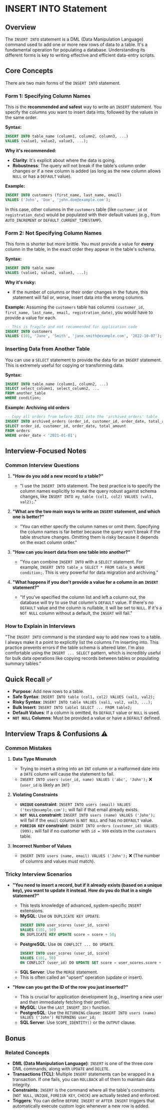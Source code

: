 # INSERT INTO Statement

## Overview
The `INSERT INTO` statement is a DML (Data Manipulation Language) command used to add one or more new rows of data to a table. It's a fundamental operation for populating a database. Understanding its different forms is key to writing effective and efficient data-entry scripts.

## Core Concepts

There are two main forms of the `INSERT INTO` statement.

### Form 1: Specifying Column Names
This is the **recommended and safest** way to write an `INSERT` statement. You specify the columns you want to insert data into, followed by the values in the same order.

**Syntax:**
```sql
INSERT INTO table_name (column1, column2, column3, ...)
VALUES (value1, value2, value3, ...);
```

**Why it's recommended:**
-   **Clarity**: It's explicit about where the data is going.
-   **Robustness**: The query will not break if the table's column order changes or if a new column is added (as long as the new column allows `NULL` or has a `DEFAULT` value).

**Example:**
```sql
INSERT INTO customers (first_name, last_name, email)
VALUES ('John', 'Doe', 'john.doe@example.com');
```
In this case, other columns in the `customers` table (like `customer_id` or `registration_date`) would be populated with their default values (e.g., from `AUTO_INCREMENT` or `DEFAULT CURRENT_TIMESTAMP`).

### Form 2: Not Specifying Column Names
This form is shorter but more brittle. You must provide a value for **every** column in the table, in the exact order they appear in the table's schema.

**Syntax:**
```sql
INSERT INTO table_name
VALUES (value1, value2, value3, ...);
```

**Why it's risky:**
-   If the number of columns or their order changes in the future, this statement will fail or, worse, insert data into the wrong columns.

**Example:**
Assuming the `customers` table has columns `(customer_id, first_name, last_name, email, registration_date)`, you would have to provide a value for each.
```sql
-- This is fragile and not recommended for application code
INSERT INTO customers
VALUES (101, 'Jane', 'Smith', 'jane.smith@example.com', '2022-10-07');
```

### Inserting Data from Another Table
You can use a `SELECT` statement to provide the data for an `INSERT` statement. This is extremely useful for copying or transforming data.

**Syntax:**
```sql
INSERT INTO table_name (column1, column2, ...)
SELECT select_column1, select_column2, ...
FROM another_table
WHERE condition;
```

**Example: Archiving old orders**
```sql
-- Copy all orders from before 2021 into the 'archived_orders' table
INSERT INTO archived_orders (order_id, customer_id, order_date, total_amount)
SELECT order_id, customer_id, order_date, total_amount
FROM orders
WHERE order_date < '2021-01-01';
```

## Interview-Focused Notes

### Common Interview Questions

1.  **"How do you add a new record to a table?"**
    -   "I use the `INSERT INTO` statement. The best practice is to specify the column names explicitly to make the query robust against schema changes, like `INSERT INTO my_table (col1, col2) VALUES (val1, val2);`."

2.  **"What are the two main ways to write an `INSERT` statement, and which one is better?"**
    -   "You can either specify the column names or omit them. Specifying the column names is far better because the query won't break if the table structure changes. Omitting them is risky because it depends on the exact column order."

3.  **"How can you insert data from one table into another?"**
    -   "You can combine `INSERT INTO` with a `SELECT` statement. For example, `INSERT INTO table_a SELECT * FROM table_b WHERE condition;`. This is very powerful for data migration and archiving."

4.  **"What happens if you don't provide a value for a column in an `INSERT` statement?"**
    -   "If you've specified the column list and left a column out, the database will try to use that column's `DEFAULT` value. If there's no `DEFAULT` value and the column is nullable, it will be set to `NULL`. If it's a `NOT NULL` column without a default, the `INSERT` will fail."

### How to Explain in Interviews
"The `INSERT INTO` command is the standard way to add new rows to a table. I always make it a point to explicitly list the columns I'm inserting into. This practice prevents errors if the table schema is altered later. I'm also comfortable using the `INSERT ... SELECT` pattern, which is incredibly useful for bulk data operations like copying records between tables or populating summary tables."

## Quick Recall ✅

-   **Purpose**: Add new rows to a table.
-   **Safe Syntax**: `INSERT INTO table (col1, col2) VALUES (val1, val2);`
-   **Risky Syntax**: `INSERT INTO table VALUES (val1, val2, val3, ...);`
-   **Bulk Insert**: `INSERT INTO table1 SELECT ... FROM table2;`
-   **Default Values**: If a column is omitted, its `DEFAULT` value or `NULL` is used.
-   **`NOT NULL` Columns**: Must be provided a value or have a `DEFAULT` defined.

## Interview Traps & Confusions ⚠️

### Common Mistakes

1.  **Data Type Mismatch**
    -   Trying to insert a string into an `INT` column or a malformed date into a `DATE` column will cause the statement to fail.
    -   `INSERT INTO users (user_id, name) VALUES ('abc', 'John');` ❌ (`user_id` is likely an `INT`)

2.  **Violating Constraints**
    -   **`UNIQUE` constraint**: `INSERT INTO users (email) VALUES ('test@example.com');` will fail if that email already exists.
    -   **`NOT NULL` constraint**: `INSERT INTO users (name) VALUES ('John');` will fail if the `email` column is `NOT NULL` and has no `DEFAULT` value.
    -   **`FOREIGN KEY` constraint**: `INSERT INTO orders (customer_id) VALUES (999);` will fail if no customer with `id = 999` exists in the `customers` table.

3.  **Incorrect Number of Values**
    -   `INSERT INTO users (name, email) VALUES ('John');` ❌ (The number of columns and values must match).

### Tricky Interview Scenarios

-   **"You need to insert a record, but if it already exists (based on a unique key), you want to update it instead. How do you do that in a single statement?"**
    -   This tests knowledge of advanced, system-specific `INSERT` extensions.
    -   **MySQL**: Use `ON DUPLICATE KEY UPDATE`.
        ```sql
        INSERT INTO user_scores (user_id, score)
        VALUES (101, 50)
        ON DUPLICATE KEY UPDATE score = score + 50;
        ```
    -   **PostgreSQL**: Use `ON CONFLICT ... DO UPDATE`.
        ```sql
        INSERT INTO user_scores (user_id, score)
        VALUES (101, 50)
        ON CONFLICT (user_id) DO UPDATE SET score = user_scores.score + 50;
        ```
    -   **SQL Server**: Use the `MERGE` statement.
    -   This is often called an "upsert" operation (update or insert).

-   **"How can you get the ID of the row you just inserted?"**
    -   This is crucial for application development (e.g., inserting a new user and then immediately fetching their profile).
    -   **MySQL**: Use the `LAST_INSERT_ID()` function.
    -   **PostgreSQL**: Use the `RETURNING` clause: `INSERT INTO users (name) VALUES ('John') RETURNING user_id;`
    -   **SQL Server**: Use `SCOPE_IDENTITY()` or the `OUTPUT` clause.

## Bonus

### Related Concepts
-   **DML (Data Manipulation Language)**: `INSERT` is one of the three core DML commands, along with `UPDATE` and `DELETE`.
-   **Transactions (TCL)**: Multiple `INSERT` statements can be wrapped in a transaction. If one fails, you can `ROLLBACK` all of them to maintain data integrity.
-   **Constraints**: `INSERT` is the command where all the table's constraints (`NOT NULL`, `UNIQUE`, `FOREIGN KEY`, `CHECK`) are actually tested and enforced.
-   **Triggers**: You can define `BEFORE INSERT` or `AFTER INSERT` triggers that automatically execute custom logic whenever a new row is added.
